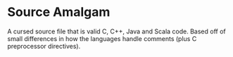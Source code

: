 # Source Amalgam
A cursed source file that is valid C, C++, Java and Scala code. Based off of small differences in how the languages handle comments (plus C preprocessor directives).

